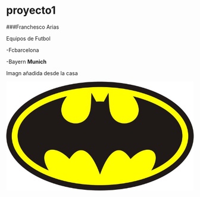 
# proyecto1


###Franchesco Arias

Equipos de Futbol

-Fcbarcelona

-Bayern **Munich**

Imagn añadida desde la casa

![Logo_Batman](Imagenes/Logo_Batman.jpg)
